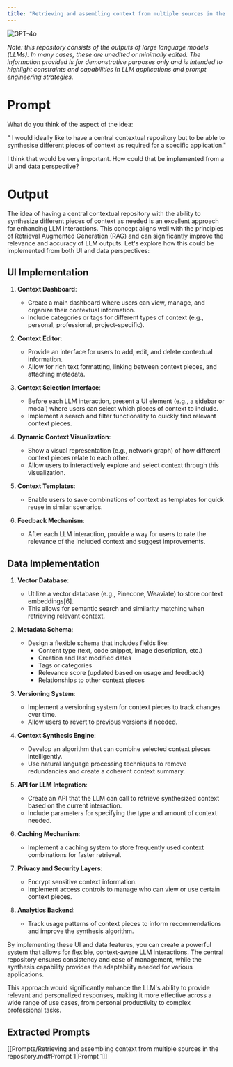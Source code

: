 ```yaml
---
title: "Retrieving and assembling context from multiple sources in the repository"
---
```

![GPT-4o](https://img.shields.io/badge/GPT--4o-3333FF?style=for-the-badge&logo=openai&logoColor=white)



*Note: this repository consists of the outputs of large language models (LLMs). In many cases, these are unedited or minimally edited. The information provided is for demonstrative purposes only and is intended to highlight constraints and capabilities in LLM applications and prompt engineering strategies.*


# Prompt

What do you think of the aspect of the idea:

" I would ideally like to have a central contextual repository but to be able to synthesise different pieces of context as required for a specific application."

I think that would be very important. How could that be implemented from a UI and data perspective?

# Output

The idea of having a central contextual repository with the ability to synthesize different pieces of context as needed is an excellent approach for enhancing LLM interactions. This concept aligns well with the principles of Retrieval Augmented Generation (RAG) and can significantly improve the relevance and accuracy of LLM outputs. Let's explore how this could be implemented from both UI and data perspectives:

## UI Implementation

1. **Context Dashboard**:
   - Create a main dashboard where users can view, manage, and organize their contextual information.
   - Include categories or tags for different types of context (e.g., personal, professional, project-specific).

2. **Context Editor**:
   - Provide an interface for users to add, edit, and delete contextual information.
   - Allow for rich text formatting, linking between context pieces, and attaching metadata.

3. **Context Selection Interface**:
   - Before each LLM interaction, present a UI element (e.g., a sidebar or modal) where users can select which pieces of context to include.
   - Implement a search and filter functionality to quickly find relevant context pieces.

4. **Dynamic Context Visualization**:
   - Show a visual representation (e.g., network graph) of how different context pieces relate to each other.
   - Allow users to interactively explore and select context through this visualization.

5. **Context Templates**:
   - Enable users to save combinations of context as templates for quick reuse in similar scenarios.

6. **Feedback Mechanism**:
   - After each LLM interaction, provide a way for users to rate the relevance of the included context and suggest improvements.

## Data Implementation

1. **Vector Database**:
   - Utilize a vector database (e.g., Pinecone, Weaviate) to store context embeddings[6].
   - This allows for semantic search and similarity matching when retrieving relevant context.

2. **Metadata Schema**:
   - Design a flexible schema that includes fields like:
     - Content type (text, code snippet, image description, etc.)
     - Creation and last modified dates
     - Tags or categories
     - Relevance score (updated based on usage and feedback)
     - Relationships to other context pieces

3. **Versioning System**:
   - Implement a versioning system for context pieces to track changes over time.
   - Allow users to revert to previous versions if needed.

4. **Context Synthesis Engine**:
   - Develop an algorithm that can combine selected context pieces intelligently.
   - Use natural language processing techniques to remove redundancies and create a coherent context summary.

5. **API for LLM Integration**:
   - Create an API that the LLM can call to retrieve synthesized context based on the current interaction.
   - Include parameters for specifying the type and amount of context needed.

6. **Caching Mechanism**:
   - Implement a caching system to store frequently used context combinations for faster retrieval.

7. **Privacy and Security Layers**:
   - Encrypt sensitive context information.
   - Implement access controls to manage who can view or use certain context pieces.

8. **Analytics Backend**:
   - Track usage patterns of context pieces to inform recommendations and improve the synthesis algorithm.

By implementing these UI and data features, you can create a powerful system that allows for flexible, context-aware LLM interactions. The central repository ensures consistency and ease of management, while the synthesis capability provides the adaptability needed for various applications.

This approach would significantly enhance the LLM's ability to provide relevant and personalized responses, making it more effective across a wide range of use cases, from personal productivity to complex professional tasks.

 




## Extracted Prompts
[[Prompts/Retrieving and assembling context from multiple sources in the repository.md#Prompt 1|Prompt 1]]
